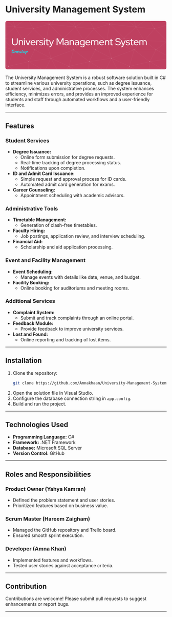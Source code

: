 # University Management System
![image_alt](https://github.com/Amnakhaan/University-Management-System/blob/c105f62cb2ebd12ae8a117adafaea7d73236d6e2/onestop-github-header-image.png)

The University Management System is a robust software solution built in C# to streamline various university operations, such as degree issuance, student services, and administrative processes. The system enhances efficiency, minimizes errors, and provides an improved experience for students and staff through automated workflows and a user-friendly interface.

---

## Features

### Student Services
- **Degree Issuance:**
  - Online form submission for degree requests.
  - Real-time tracking of degree processing status.
  - Notifications upon completion.
- **ID and Admit Card Issuance:**
  - Simple request and approval process for ID cards.
  - Automated admit card generation for exams.
- **Career Counseling:**
  - Appointment scheduling with academic advisors.

### Administrative Tools
- **Timetable Management:**
  - Generation of clash-free timetables.
- **Faculty Hiring:**
  - Job postings, application review, and interview scheduling.
- **Financial Aid:**
  - Scholarship and aid application processing.

### Event and Facility Management
- **Event Scheduling:**
  - Manage events with details like date, venue, and budget.
- **Facility Booking:**
  - Online booking for auditoriums and meeting rooms.

### Additional Services
- **Complaint System:**
  - Submit and track complaints through an online portal.
- **Feedback Module:**
  - Provide feedback to improve university services.
- **Lost and Found:**
  - Online reporting and tracking of lost items.

---

## Installation

1. Clone the repository:
   ```bash
   git clone https://github.com/Amnakhaan/University-Management-System.git
   ```
2. Open the solution file in Visual Studio.
3. Configure the database connection string in `app.config`.
4. Build and run the project.

---

## Technologies Used
- **Programming Language:** C#
- **Framework:** .NET Framework
- **Database:** Microsoft SQL Server
- **Version Control:** GitHub

---

## Roles and Responsibilities

### Product Owner (Yahya Kamran)
- Defined the problem statement and user stories.
- Prioritized features based on business value.

### Scrum Master (Hareem Zaigham)
- Managed the GitHub repository and Trello board.
- Ensured smooth sprint execution.

### Developer (Amna Khan)
- Implemented features and workflows.
- Tested user stories against acceptance criteria.

---

## Contribution
Contributions are welcome! Please submit pull requests to suggest enhancements or report bugs.

---
